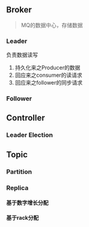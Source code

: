 ## Broker

> MQ的数据中心，存储数据

### Leader

负责数据读写

1. 持久化来之Producer的数据
2. 回应来之consumer的读请求
3. 回应来之follower的同步请求

### Follower

## Controller

### Leader Election

## Topic

### Partition

### Replica

#### 基于数字增长分配 

#### 基于rack分配



